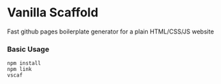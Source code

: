 # Vanilla Scaffold

Fast github pages boilerplate generator for a plain HTML/CSS/JS website

### Basic Usage

```
npm install
npm link
vscaf
```
